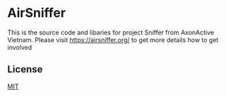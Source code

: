 # AirSniffer
This is the source code and libaries for project Sniffer from AxonActive Vietnam.
Please visit https://airsniffer.org/ to get more details how to get involved

## License
[MIT](https://choosealicense.com/licenses/mit/)
